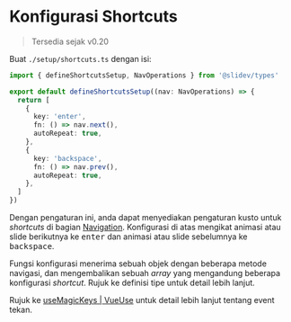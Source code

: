 # Konfigurasi Shortcuts

> Tersedia sejak v0.20

<Environment type="client" />

Buat `./setup/shortcuts.ts` dengan isi:

```ts
import { defineShortcutsSetup, NavOperations } from '@slidev/types'

export default defineShortcutsSetup((nav: NavOperations) => {
  return [
    {
      key: 'enter',
      fn: () => nav.next(),
      autoRepeat: true,
    },
    {
      key: 'backspace',
      fn: () => nav.prev(),
      autoRepeat: true,
    },
  ]
})
```

Dengan pengaturan ini, anda dapat menyediakan pengaturan kusto untuk *shortcuts* di bagian [Navigation](/guide/navigation#navigation-bar). Konfigurasi di atas mengikat animasi atau slide berikutnya ke <kbd>enter</kbd> dan animasi atau slide sebelumnya ke <kbd>backspace</kbd>.

Fungsi konfigurasi menerima sebuah objek dengan beberapa metode navigasi, dan mengembalikan sebuah *array* yang mengandung beberapa konfigurasi *shortcut*. Rujuk ke definisi tipe untuk detail lebih lanjut.

Rujuk ke [useMagicKeys | VueUse](https://vueuse.org/core/useMagicKeys/) untuk detail lebih lanjut tentang event tekan.
